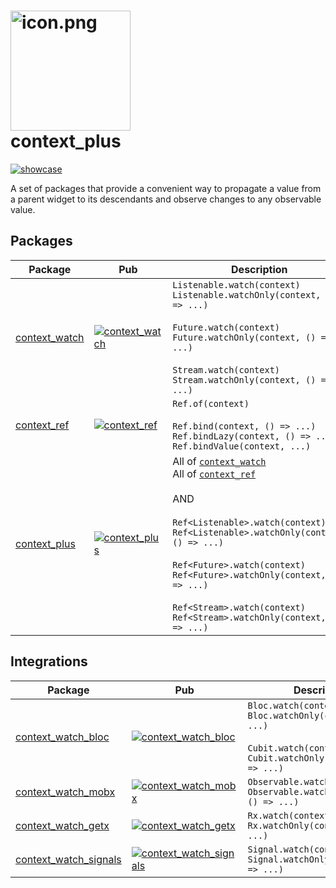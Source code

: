 # [<img src="https://github.com/s0nerik/context_plus/raw/main/example/web/icons/Icon-192.png" alt="icon.png" width="192"/>](https://context-plus.sonerik.dev) <br/> context_plus

[![showcase](https://github.com/s0nerik/context_plus/raw/main/doc/context_plus_anim.webp)](https://context-plus.sonerik.dev)

A set of packages that provide a convenient way to propagate a value from a parent widget to its descendants and observe changes to any observable value.

## Packages

| Package                                                                                    | Pub                                                                                                    | Description                                                                                                                                                                                                                                                                                                                                                                                                                                                                                    |
|--------------------------------------------------------------------------------------------|--------------------------------------------------------------------------------------------------------|------------------------------------------------------------------------------------------------------------------------------------------------------------------------------------------------------------------------------------------------------------------------------------------------------------------------------------------------------------------------------------------------------------------------------------------------------------------------------------------------|
| [context_watch](https://github.com/s0nerik/context_plus/tree/main/packages/context_watch)  | [![context_watch](https://img.shields.io/pub/v/context_watch)](https://pub.dev/packages/context_watch) | `Listenable.watch(context)`<br/>`Listenable.watchOnly(context, () => ...)`<br/><br/>`Future.watch(context)`<br/>`Future.watchOnly(context, () => ...)`<br/><br/>`Stream.watch(context)`<br/>`Stream.watchOnly(context, () => ...)`                                                                                                                                                                                                                                                             |
| [context_ref](https://github.com/s0nerik/context_plus/tree/main/packages/context_ref)      | [![context_ref](https://img.shields.io/pub/v/context_ref)](https://pub.dev/packages/context_ref)       | `Ref.of(context)`<br/><br/>`Ref.bind(context, () => ...)`<br/>`Ref.bindLazy(context, () => ...)`<br/>`Ref.bindValue(context, ...)`                                                                                                                                                                                                                                                                                                                                                             |
| [context_plus](https://github.com/s0nerik/context_plus/tree/main/packages/context_plus)    | [![context_plus](https://img.shields.io/pub/v/context_plus)](https://pub.dev/packages/context_plus)    | All of [`context_watch`](https://github.com/s0nerik/context_plus/tree/main/packages/context_watch)<br/>All of [`context_ref`](https://github.com/s0nerik/context_plus/tree/main/packages/context_ref)<br/><br/> AND <br/><br/>`Ref<Listenable>.watch(context)`<br/>`Ref<Listenable>.watchOnly(context, () => ...)`<br/><br/>`Ref<Future>.watch(context)`<br/>`Ref<Future>.watchOnly(context, () => ...)`<br/><br/>`Ref<Stream>.watch(context)`<br/>`Ref<Stream>.watchOnly(context, () => ...)` |

## Integrations

| Package                                                                                                   | Pub                                                                                                                            | Description                                                                                                                              |
|-----------------------------------------------------------------------------------------------------------|--------------------------------------------------------------------------------------------------------------------------------|------------------------------------------------------------------------------------------------------------------------------------------|
| [context_watch_bloc](https://github.com/s0nerik/context_plus/tree/main/packages/context_watch_bloc)       | [![context_watch_bloc](https://img.shields.io/pub/v/context_watch_bloc)](https://pub.dev/packages/context_watch_bloc)          | `Bloc.watch(context)`<br/>`Bloc.watchOnly(context, () => ...)`<br/><br/>`Cubit.watch(context)`<br/>`Cubit.watchOnly(context, () => ...)` |
| [context_watch_mobx](https://github.com/s0nerik/context_plus/tree/main/packages/context_watch_mobx)       | [![context_watch_mobx](https://img.shields.io/pub/v/context_watch_mobx)](https://pub.dev/packages/context_watch_mobx)          | `Observable.watch(context)`<br/>`Observable.watchOnly(context, () => ...)`                                                               |
| [context_watch_getx](https://github.com/s0nerik/context_plus/tree/main/packages/context_watch_getx)       | [![context_watch_getx](https://img.shields.io/pub/v/context_watch_getx)](https://pub.dev/packages/context_watch_getx)          | `Rx.watch(context)`<br/>`Rx.watchOnly(context, () => ...)`                                                                               |
| [context_watch_signals](https://github.com/s0nerik/context_plus/tree/main/packages/context_watch_signals) | [![context_watch_signals](https://img.shields.io/pub/v/context_watch_signals)](https://pub.dev/packages/context_watch_signals) | `Signal.watch(context)`<br/>`Signal.watchOnly(context, () => ...)`                                                                       |
